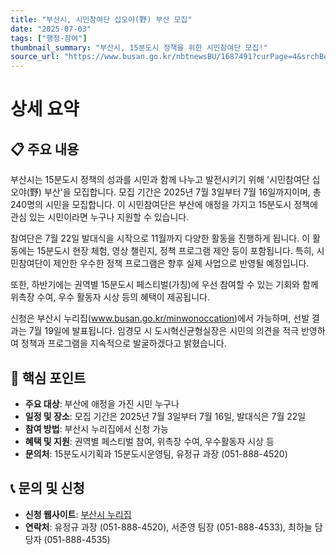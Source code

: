 ```yaml
---
title: "부산시, 시민참여단 십오야(野) 부산 모집"
date: "2025-07-03"
tags: ["행정·참여"]
thumbnail_summary: "부산시, 15분도시 정책을 위한 시민참여단 모집!"
source_url: "https://www.busan.go.kr/nbtnewsBU/1687491?curPage=4&srchBeginDt=&srchEndDt=&srchKey=&srchText="
---
```


# 상세 요약

## 📋 주요 내용
부산시는 15분도시 정책의 성과를 시민과 함께 나누고 발전시키기 위해 '시민참여단 십오야(野) 부산'을 모집합니다. 모집 기간은 2025년 7월 3일부터 7월 16일까지이며, 총 240명의 시민을 모집합니다. 이 시민참여단은 부산에 애정을 가지고 15분도시 정책에 관심 있는 시민이라면 누구나 지원할 수 있습니다.

참여단은 7월 22일 발대식을 시작으로 11월까지 다양한 활동을 진행하게 됩니다. 이 활동에는 15분도시 현장 체험, 영상 챌린지, 정책 프로그램 제안 등이 포함됩니다. 특히, 시민참여단이 제안한 우수한 정책 프로그램은 향후 실제 사업으로 반영될 예정입니다.

또한, 하반기에는 권역별 15분도시 페스티벌(가칭)에 우선 참여할 수 있는 기회와 함께 위촉장 수여, 우수 활동자 시상 등의 혜택이 제공됩니다.

신청은 부산시 누리집(www.busan.go.kr/minwonoccation)에서 가능하며, 선발 결과는 7월 19일에 발표됩니다. 임경모 시 도시혁신균형실장은 시민의 의견을 적극 반영하여 정책과 프로그램을 지속적으로 발굴하겠다고 밝혔습니다.

## 🎯 핵심 포인트
- **주요 대상**: 부산에 애정을 가진 시민 누구나
- **일정 및 장소**: 모집 기간은 2025년 7월 3일부터 7월 16일, 발대식은 7월 22일
- **참여 방법**: 부산시 누리집에서 신청 가능
- **혜택 및 지원**: 권역별 페스티벌 참여, 위촉장 수여, 우수활동자 시상 등
- **문의처**: 15분도시기획과 15분도시운영팀, 유정규 과장 (051-888-4520)

## 📞 문의 및 신청
- **신청 웹사이트**: [부산시 누리집](http://www.busan.go.kr/minwonoccation)
- **연락처**: 유정규 과장 (051-888-4520), 서준영 팀장 (051-888-4533), 최하늘 담당자 (051-888-4535)
